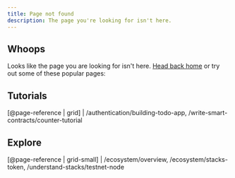 ```yaml
---
title: Page not found
description: The page you're looking for isn't here.
---
```


## Whoops

Looks like the page you are looking for isn't here. [Head back home](/) or try out some of these popular pages:

## Tutorials

[@page-reference | grid]
| /authentication/building-todo-app, /write-smart-contracts/counter-tutorial

## Explore

[@page-reference | grid-small]
| /ecosystem/overview, /ecosystem/stacks-token, /understand-stacks/testnet-node

